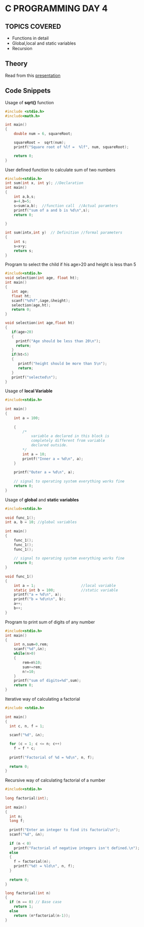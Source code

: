 # C PROGRAMMING DAY 4

## TOPICS COVERED

* Functions in detail
* Global,local and static variables
* Recursion

## Theory

Read from this [presentation](https://github.com/RIBTAS007/EDUCATION-OUTREACH-2-C-prog/blob/master/Day%204/C%20PROGRAMMING%20DAY%204.pptx?raw=true)

## Code Snippets

Usage of **sqrt()** function

```c
#include <stdio.h>
#include<math.h>

int main()                    
{
    double num = 6, squareRoot;

    squareRoot =  sqrt(num);
    printf("Square root of %lf =  %lf", num, squareRoot);

    return 0;
}
```

User defined function to calculate sum of two numbers

```c
#include<stdio.h>
int sum(int x, int y); //Declaration  
int main()
{
	int a,b,s;
	a=4,b=5;
	s=sum(a,b);  //function call  //Actual paramters
	printf("sum of a and b is %d\n",s);
	return 0;
	
}

int sum(intx,int y)  // Definition //formal parameters
{
	int s;
	s=x+y;
	return s; 
}
```

Program to select the child if his age>20 and height is less than 5

```c
#include<stdio.h>
void selection(int age, float ht);
int main()
{
   int age;
   float ht;
   scanf("%d%f",&age,&height);
   selection(age,ht);
   return 0;
}

void selection(int age,float ht)
{
   if(age>20)
   {
     printf("Age should be less than 20\n");
	 return;
   }
   if(ht<5)
   {
      printf("height should be more than 5\n");
	  return;
   }
   printf("selected\n");
}
```
Usage of **local Variable**

```c
#include<stdio.h>
 
int main()
{
    int a = 100;
 
    {
        /*
            variable a declared in this block is
            completely different from variable
            declared outside.
        */
        int a = 10;  
        printf("Inner a = %d\n", a);
    }
 
    printf("Outer a = %d\n", a);
 
    // signal to operating system everything works fine
    return 0;
}
```

Usage of **global** and **static variables**

```c
#include<stdio.h>
 
void func_1();
int a, b = 10; //global variables
 
int main()
{
    func_1();
    func_1();
    func_1();
 
    // signal to operating system everything works fine
    return 0;
}
 
void func_1()
{
    int a = 1;                     //local variable
    static int b = 100;            //static variable
    printf("a = %d\n", a);
    printf("b = %d\n\n", b);
    a++;
    b++;
}
```

Program to print sum of digits of any number

```c
#include<stdio.h>
int main()
{
	int n,sum=0,rem;
	scanf("%d",&n);
	while(n>0)
	{
		rem=n%10;
		sum+=rem;
		n!=10;
	}
	printf("sum of digits=%d",sum);
	return 0;
}
```

Iterative way of calculating a factorial

```c
#include <stdio.h>
 
int main()
{
  int c, n, f = 1;
 
  scanf("%d", &n);

  for (c = 1; c <= n; c++)
    f = f * c;
 
  printf("Factorial of %d = %d\n", n, f);
 
  return 0;
}
```

Recursive way of calculating factorial of a number

```c
#include<stdio.h>
 
long factorial(int);
 
int main()
{
  int n;
  long f;
 
  printf("Enter an integer to find its factorial\n");
  scanf("%d", &n);
 
  if (n < 0)
    printf("Factorial of negative integers isn't defined.\n");
  else
  {
    f = factorial(n);
    printf("%d! = %ld\n", n, f);
  }
 
  return 0;
}

long factorial(int n)
{
  if (n == 0) // Base case
    return 1;
  else
    return (n*factorial(n-1));
}
```

